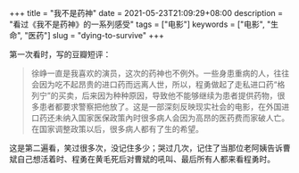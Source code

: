 +++
title = "我不是药神"
date = 2021-05-23T21:09:29+08:00
description = "看过《我不是药神》的一系列感受"
tags = ["电影"]
keywords = ["电影", "生命", "医药"]
slug = "dying-to-survive"
+++

第一次看时，写的豆瓣短评：

> 徐峥一直是我喜欢的演员，这次的药神也不例外。一些身患重病的人，往往会因为吃不起昂贵的进口药而远离人世，所以，程勇做起了走私进口药“格列宁”的买卖，后来因为种种原因，导致他不能够继续为患者提供药物，很多患者都要求警察把他放了。这是一部深刻反映现实社会的电影，在外国进口药还未纳入国家医保政策內时很多病人会因为高昂的医药费而家破人亡。在国家调整政策以后，很多病人都有了生的希望。

这是第二遍看，笑过很多次，没记住多少；哭过几次，记住了当那位老阿姨告诉曹斌自己想活着时、程勇在黄毛死后对曹斌的吼叫、最后所有人都来看程勇时。

